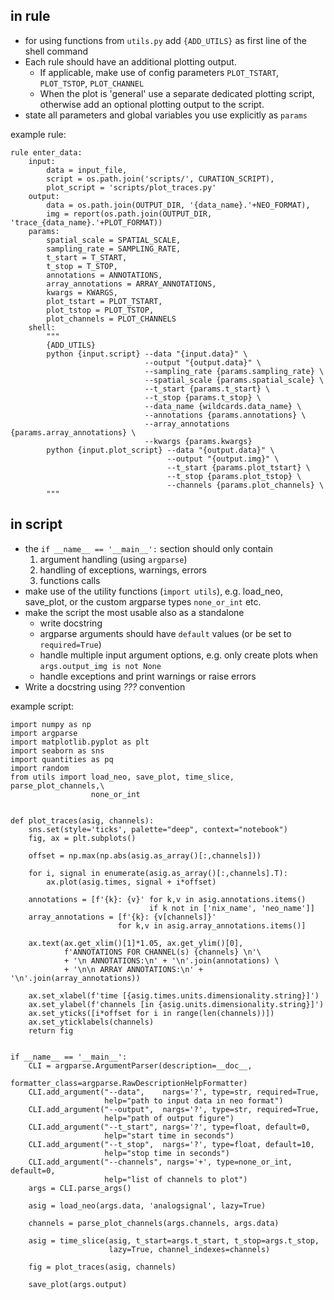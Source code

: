 ## in rule
* for using functions from `utils.py` add `{ADD_UTILS}` as first line of the shell command
* Each rule should have an additional plotting output.
    * If applicable, make use of config parameters `PLOT_TSTART`, `PLOT_TSTOP`, `PLOT_CHANNEL`
    * When the plot is 'general' use a separate dedicated plotting script,
    otherwise add an optional plotting output to the script.
* state all parameters and global variables you use explicitly as `params`

example rule:
```
rule enter_data:
    input:
        data = input_file,
        script = os.path.join('scripts/', CURATION_SCRIPT),
        plot_script = 'scripts/plot_traces.py'
    output:
        data = os.path.join(OUTPUT_DIR, '{data_name}.'+NEO_FORMAT),
        img = report(os.path.join(OUTPUT_DIR, 'trace_{data_name}.'+PLOT_FORMAT))
    params:
        spatial_scale = SPATIAL_SCALE,
        sampling_rate = SAMPLING_RATE,
        t_start = T_START,
        t_stop = T_STOP,
        annotations = ANNOTATIONS,
        array_annotations = ARRAY_ANNOTATIONS,
        kwargs = KWARGS,
        plot_tstart = PLOT_TSTART,
        plot_tstop = PLOT_TSTOP,
        plot_channels = PLOT_CHANNELS
    shell:
        """
        {ADD_UTILS}
        python {input.script} --data "{input.data}" \
                              --output "{output.data}" \
                              --sampling_rate {params.sampling_rate} \
                              --spatial_scale {params.spatial_scale} \
                              --t_start {params.t_start} \
                              --t_stop {params.t_stop} \
                              --data_name {wildcards.data_name} \
                              --annotations {params.annotations} \
                              --array_annotations {params.array_annotations} \
                              --kwargs {params.kwargs}
        python {input.plot_script} --data "{output.data}" \
                                   --output "{output.img}" \
                                   --t_start {params.plot_tstart} \
                                   --t_stop {params.plot_tstop} \
                                   --channels {params.plot_channels} \
        """
```


## in script
* the `if __name__ == '__main__':` section should only contain
    1. argument handling (using `argparse`)
    2. handling of exceptions, warnings, errors
    3. functions calls
* make use of the utility functions (`import utils`), e.g. load_neo, save_plot, or the custom argparse types `none_or_int` etc.
* make the script the most usable also as a standalone
    * write docstring
    * argparse arguments should have `default` values (or be set to `required=True`)
    * handle multiple input argument options, e.g. only create plots when `args.output_img is not None`
    * handle exceptions and print warnings or raise errors
* Write a docstring using *???* convention

example script:
```
import numpy as np
import argparse
import matplotlib.pyplot as plt
import seaborn as sns
import quantities as pq
import random
from utils import load_neo, save_plot, time_slice, parse_plot_channels,\
                  none_or_int


def plot_traces(asig, channels):
    sns.set(style='ticks', palette="deep", context="notebook")
    fig, ax = plt.subplots()

    offset = np.max(np.abs(asig.as_array()[:,channels]))

    for i, signal in enumerate(asig.as_array()[:,channels].T):
        ax.plot(asig.times, signal + i*offset)

    annotations = [f'{k}: {v}' for k,v in asig.annotations.items()
                               if k not in ['nix_name', 'neo_name']]
    array_annotations = [f'{k}: {v[channels]}'
                        for k,v in asig.array_annotations.items()]

    ax.text(ax.get_xlim()[1]*1.05, ax.get_ylim()[0],
            f'ANNOTATIONS FOR CHANNEL(s) {channels} \n'\
            + '\n ANNOTATIONS:\n' + '\n'.join(annotations) \
            + '\n\n ARRAY ANNOTATIONS:\n' + '\n'.join(array_annotations))

    ax.set_xlabel(f'time [{asig.times.units.dimensionality.string}]')
    ax.set_ylabel(f'channels [in {asig.units.dimensionality.string}]')
    ax.set_yticks([i*offset for i in range(len(channels))])
    ax.set_yticklabels(channels)
    return fig


if __name__ == '__main__':
    CLI = argparse.ArgumentParser(description=__doc__,
                   formatter_class=argparse.RawDescriptionHelpFormatter)
    CLI.add_argument("--data",    nargs='?', type=str, required=True,
                     help="path to input data in neo format")
    CLI.add_argument("--output",  nargs='?', type=str, required=True,
                     help="path of output figure")
    CLI.add_argument("--t_start", nargs='?', type=float, default=0,
                     help="start time in seconds")
    CLI.add_argument("--t_stop",  nargs='?', type=float, default=10,
                     help="stop time in seconds")
    CLI.add_argument("--channels", nargs='+', type=none_or_int, default=0,
                     help="list of channels to plot")
    args = CLI.parse_args()

    asig = load_neo(args.data, 'analogsignal', lazy=True)

    channels = parse_plot_channels(args.channels, args.data)

    asig = time_slice(asig, t_start=args.t_start, t_stop=args.t_stop,
                      lazy=True, channel_indexes=channels)

    fig = plot_traces(asig, channels)

    save_plot(args.output)
```

